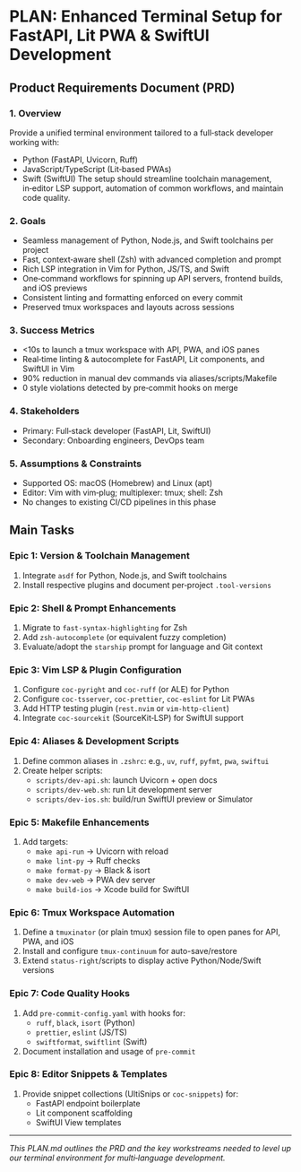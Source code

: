  # PLAN: Enhanced Terminal Setup for FastAPI, Lit PWA & SwiftUI Development

 ## Product Requirements Document (PRD)

 ### 1. Overview
Provide a unified terminal environment tailored to a full‑stack developer working with:
- Python (FastAPI, Uvicorn, Ruff)
- JavaScript/TypeScript (Lit‑based PWAs)
- Swift (SwiftUI)
The setup should streamline toolchain management, in‑editor LSP support, automation of common workflows, and maintain code quality.

### 2. Goals
- Seamless management of Python, Node.js, and Swift toolchains per project
- Fast, context‑aware shell (Zsh) with advanced completion and prompt
- Rich LSP integration in Vim for Python, JS/TS, and Swift
- One‑command workflows for spinning up API servers, frontend builds, and iOS previews
- Consistent linting and formatting enforced on every commit
- Preserved tmux workspaces and layouts across sessions

### 3. Success Metrics
- <10s to launch a tmux workspace with API, PWA, and iOS panes
- Real‑time linting & autocomplete for FastAPI, Lit components, and SwiftUI in Vim
- 90% reduction in manual dev commands via aliases/scripts/Makefile
- 0 style violations detected by pre‑commit hooks on merge

### 4. Stakeholders
- Primary: Full‑stack developer (FastAPI, Lit, SwiftUI)
- Secondary: Onboarding engineers, DevOps team

### 5. Assumptions & Constraints
- Supported OS: macOS (Homebrew) and Linux (apt)
- Editor: Vim with vim‑plug; multiplexer: tmux; shell: Zsh
- No changes to existing CI/CD pipelines in this phase

## Main Tasks

### Epic 1: Version & Toolchain Management
1. Integrate `asdf` for Python, Node.js, and Swift toolchains
2. Install respective plugins and document per‑project `.tool-versions`

### Epic 2: Shell & Prompt Enhancements
1. Migrate to `fast-syntax-highlighting` for Zsh
2. Add `zsh-autocomplete` (or equivalent fuzzy completion)
3. Evaluate/adopt the `starship` prompt for language and Git context

### Epic 3: Vim LSP & Plugin Configuration
1. Configure `coc-pyright` and `coc-ruff` (or ALE) for Python
2. Configure `coc-tsserver`, `coc-prettier`, `coc-eslint` for Lit PWAs
3. Add HTTP testing plugin (`rest.nvim` or `vim-http-client`)
4. Integrate `coc-sourcekit` (SourceKit‑LSP) for SwiftUI support

### Epic 4: Aliases & Development Scripts
1. Define common aliases in `.zshrc`: e.g., `uv`, `ruff`, `pyfmt`, `pwa`, `swiftui`
2. Create helper scripts:
   - `scripts/dev-api.sh`: launch Uvicorn + open docs
   - `scripts/dev-web.sh`: run Lit development server
   - `scripts/dev-ios.sh`: build/run SwiftUI preview or Simulator

### Epic 5: Makefile Enhancements
1. Add targets:
   - `make api-run` → Uvicorn with reload
   - `make lint-py` → Ruff checks
   - `make format-py` → Black & isort
   - `make dev-web` → PWA dev server
   - `make build-ios` → Xcode build for SwiftUI

### Epic 6: Tmux Workspace Automation
1. Define a `tmuxinator` (or plain tmux) session file to open panes for API, PWA, and iOS
2. Install and configure `tmux-continuum` for auto-save/restore
3. Extend `status-right`/scripts to display active Python/Node/Swift versions

### Epic 7: Code Quality Hooks
1. Add `pre-commit-config.yaml` with hooks for:
   - `ruff`, `black`, `isort` (Python)
   - `prettier`, `eslint` (JS/TS)
   - `swiftformat`, `swiftlint` (Swift)
2. Document installation and usage of `pre-commit`

### Epic 8: Editor Snippets & Templates
1. Provide snippet collections (UltiSnips or `coc-snippets`) for:
   - FastAPI endpoint boilerplate
   - Lit component scaffolding
   - SwiftUI View templates

---
_This PLAN.md outlines the PRD and the key workstreams needed to level up our terminal environment for multi‑language development._